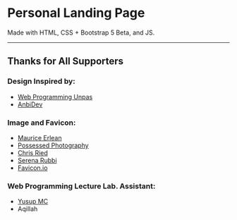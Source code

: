 # Personal Landing Page

Made with HTML, CSS + Bootstrap 5 Beta, and JS.

---

## Thanks for All Supporters

### Design Inspired by:

-   [Web Programming Unpas](https://www.youtube.com/watch?v=LkR-9Z1sle8&)
-   [AnbiDev](https://www.anbidev.com/)

### Image and Favicon:

-   [Maurice Erlean](https://unsplash.com/@mauricemcerlean)
-   [Possessed Photography](https://unsplash.com/@possessedphotography)
-   [Chris Ried](https://unsplash.com/@cdr6934)
-   [Serena Rubbi](https://unsplash.com/@sseree)
-   [Favicon.io](https://favicon.io/favicon-generator/)

### Web Programming Lecture Lab. Assistant:

-   [Yusup MC](https://yusupmc.github.io/)
-   Aqillah
